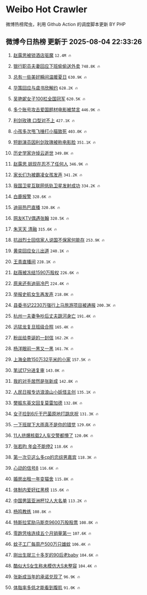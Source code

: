 # Weibo Hot Crawler 



微博热榜爬虫，利用 Github Action 的调度脚本更新 BY PHP 


## 微博今日热榜 更新于 2025-08-04 22:33:26 
1. [赵露思被锁酒店驱魔](https://s.weibo.com/weibo?q=%23%E8%B5%B5%E9%9C%B2%E6%80%9D%E8%A2%AB%E9%94%81%E9%85%92%E5%BA%97%E9%A9%B1%E9%AD%94%23&t=31&band_rank=1&Refer=top) `12.4M 🔥` 

1. [银行职员夫妻回应下班偷偷送外卖](https://s.weibo.com/weibo?q=%23%E9%93%B6%E8%A1%8C%E8%81%8C%E5%91%98%E5%A4%AB%E5%A6%BB%E5%9B%9E%E5%BA%94%E4%B8%8B%E7%8F%AD%E5%81%B7%E5%81%B7%E9%80%81%E5%A4%96%E5%8D%96%23&t=31&band_rank=2&Refer=top) `748.8K 🔥` 

1. [总有一些美好瞬间温暖夏日](https://s.weibo.com/weibo?q=%23%E6%80%BB%E6%9C%89%E4%B8%80%E4%BA%9B%E7%BE%8E%E5%A5%BD%E7%9E%AC%E9%97%B4%E6%B8%A9%E6%9A%96%E5%A4%8F%E6%97%A5%23&t=31&band_rank=3&Refer=top) `630.9K 🔥` 

1. [华策回应与虞书欣解约](https://s.weibo.com/weibo?q=%23%E5%8D%8E%E7%AD%96%E5%9B%9E%E5%BA%94%E4%B8%8E%E8%99%9E%E4%B9%A6%E6%AC%A3%E8%A7%A3%E7%BA%A6%23&t=31&band_rank=4&Refer=top) `628.2K 🔥` 

1. [吴艳妮女子100栏全国冠军](https://s.weibo.com/weibo?q=%23%E5%90%B4%E8%89%B3%E5%A6%AE%E5%A5%B3%E5%AD%90100%E6%A0%8F%E5%85%A8%E5%9B%BD%E5%86%A0%E5%86%9B%23&t=31&band_rank=5&Refer=top) `620.5K 🔥` 

1. [多个账号攻击爱国题材电影被禁言](https://s.weibo.com/weibo?q=%23%E5%A4%9A%E4%B8%AA%E8%B4%A6%E5%8F%B7%E6%94%BB%E5%87%BB%E7%88%B1%E5%9B%BD%E9%A2%98%E6%9D%90%E7%94%B5%E5%BD%B1%E8%A2%AB%E7%A6%81%E8%A8%80%23&t=31&band_rank=6&Refer=top) `446.9K 🔥` 

1. [利剑玫瑰 口型对不上](https://s.weibo.com/weibo?q=%E5%88%A9%E5%89%91%E7%8E%AB%E7%91%B0%20%E5%8F%A3%E5%9E%8B%E5%AF%B9%E4%B8%8D%E4%B8%8A&t=31&band_rank=7&Refer=top) `427.1K 🔥` 

1. [小孩多次甩飞捶打小猫致死](https://s.weibo.com/weibo?q=%23%E5%B0%8F%E5%AD%A9%E5%A4%9A%E6%AC%A1%E7%94%A9%E9%A3%9E%E6%8D%B6%E6%89%93%E5%B0%8F%E7%8C%AB%E8%87%B4%E6%AD%BB%23&t=31&band_rank=8&Refer=top) `403.0K 🔥` 

1. [短剧演员因利剑玫瑰被称电影脸](https://s.weibo.com/weibo?q=%E7%9F%AD%E5%89%A7%E6%BC%94%E5%91%98%E5%9B%A0%E5%88%A9%E5%89%91%E7%8E%AB%E7%91%B0%E8%A2%AB%E7%A7%B0%E7%94%B5%E5%BD%B1%E8%84%B8&t=31&band_rank=9&Refer=top) `351.1K 🔥` 

1. [历史学家许倬云逝世](https://s.weibo.com/weibo?q=%23%E5%8E%86%E5%8F%B2%E5%AD%A6%E5%AE%B6%E8%AE%B8%E5%80%AC%E4%BA%91%E9%80%9D%E4%B8%96%23&t=31&band_rank=10&Refer=top) `349.8K 🔥` 

1. [赵露思 姐现在忍不了任何人](https://s.weibo.com/weibo?q=%E8%B5%B5%E9%9C%B2%E6%80%9D%20%E5%A7%90%E7%8E%B0%E5%9C%A8%E5%BF%8D%E4%B8%8D%E4%BA%86%E4%BB%BB%E4%BD%95%E4%BA%BA&t=31&band_rank=11&Refer=top) `346.9K 🔥` 

1. [家长们为被霸凌女孩发声](https://s.weibo.com/weibo?q=%E5%AE%B6%E9%95%BF%E4%BB%AC%E4%B8%BA%E8%A2%AB%E9%9C%B8%E5%87%8C%E5%A5%B3%E5%AD%A9%E5%8F%91%E5%A3%B0&t=31&band_rank=12&Refer=top) `341.2K 🔥` 

1. [我国卫星互联网低轨卫星发射成功](https://s.weibo.com/weibo?q=%23%E6%88%91%E5%9B%BD%E5%8D%AB%E6%98%9F%E4%BA%92%E8%81%94%E7%BD%91%E4%BD%8E%E8%BD%A8%E5%8D%AB%E6%98%9F%E5%8F%91%E5%B0%84%E6%88%90%E5%8A%9F%23&t=31&band_rank=13&Refer=top) `334.2K 🔥` 

1. [白鹿报警](https://s.weibo.com/weibo?q=%23%E7%99%BD%E9%B9%BF%E6%8A%A5%E8%AD%A6%23&t=31&band_rank=14&Refer=top) `328.6K 🔥` 

1. [迪丽热巴直播](https://s.weibo.com/weibo?q=%23%E8%BF%AA%E4%B8%BD%E7%83%AD%E5%B7%B4%E7%9B%B4%E6%92%AD%23&t=31&band_rank=15&Refer=top) `320.8K 🔥` 

1. [网友KTV偶遇张翰](https://s.weibo.com/weibo?q=%23%E7%BD%91%E5%8F%8BKTV%E5%81%B6%E9%81%87%E5%BC%A0%E7%BF%B0%23&t=31&band_rank=16&Refer=top) `320.5K 🔥` 

1. [朱天天 清融](https://s.weibo.com/weibo?q=%E6%9C%B1%E5%A4%A9%E5%A4%A9%20%E6%B8%85%E8%9E%8D&t=31&band_rank=17&Refer=top) `315.6K 🔥` 

1. [抗战烈士回信家人说国不保家何能存](https://s.weibo.com/weibo?q=%23%E6%8A%97%E6%88%98%E7%83%88%E5%A3%AB%E5%9B%9E%E4%BF%A1%E5%AE%B6%E4%BA%BA%E8%AF%B4%E5%9B%BD%E4%B8%8D%E4%BF%9D%E5%AE%B6%E4%BD%95%E8%83%BD%E5%AD%98%23&t=31&band_rank=18&Refer=top) `253.9K 🔥` 

1. [黄奕回应女儿出道](https://s.weibo.com/weibo?q=%23%E9%BB%84%E5%A5%95%E5%9B%9E%E5%BA%94%E5%A5%B3%E5%84%BF%E5%87%BA%E9%81%93%23&t=31&band_rank=19&Refer=top) `240.1K 🔥` 

1. [王青直播间](https://s.weibo.com/weibo?q=%23%E7%8E%8B%E9%9D%92%E7%9B%B4%E6%92%AD%E9%97%B4%23&t=31&band_rank=20&Refer=top) `228.1K 🔥` 

1. [赵薇被冻结1590万股权](https://s.weibo.com/weibo?q=%23%E8%B5%B5%E8%96%87%E8%A2%AB%E5%86%BB%E7%BB%931590%E4%B8%87%E8%82%A1%E6%9D%83%23&t=31&band_rank=21&Refer=top) `226.6K 🔥` 

1. [原来还有迪丽冷巴](https://s.weibo.com/weibo?q=%E5%8E%9F%E6%9D%A5%E8%BF%98%E6%9C%89%E8%BF%AA%E4%B8%BD%E5%86%B7%E5%B7%B4&t=31&band_rank=22&Refer=top) `224.4K 🔥` 

1. [举报史航女生再发声](https://s.weibo.com/weibo?q=%E4%B8%BE%E6%8A%A5%E5%8F%B2%E8%88%AA%E5%A5%B3%E7%94%9F%E5%86%8D%E5%8F%91%E5%A3%B0&t=31&band_rank=23&Refer=top) `218.0K 🔥` 

1. [县委书记2230万强行上马旅游项目被通报](https://s.weibo.com/weibo?q=%23%E5%8E%BF%E5%A7%94%E4%B9%A6%E8%AE%B02230%E4%B8%87%E5%BC%BA%E8%A1%8C%E4%B8%8A%E9%A9%AC%E6%97%85%E6%B8%B8%E9%A1%B9%E7%9B%AE%E8%A2%AB%E9%80%9A%E6%8A%A5%23&t=31&band_rank=24&Refer=top) `200.3K 🔥` 

1. [杭州一夫妻争吵后丈夫跳河身亡](https://s.weibo.com/weibo?q=%23%E6%9D%AD%E5%B7%9E%E4%B8%80%E5%A4%AB%E5%A6%BB%E4%BA%89%E5%90%B5%E5%90%8E%E4%B8%88%E5%A4%AB%E8%B7%B3%E6%B2%B3%E8%BA%AB%E4%BA%A1%23&t=31&band_rank=25&Refer=top) `191.4K 🔥` 

1. [迅猛龙复旦班级合照](https://s.weibo.com/weibo?q=%23%E8%BF%85%E7%8C%9B%E9%BE%99%E5%A4%8D%E6%97%A6%E7%8F%AD%E7%BA%A7%E5%90%88%E7%85%A7%23&t=31&band_rank=26&Refer=top) `165.4K 🔥` 

1. [粉丝给李诞的一封信](https://s.weibo.com/weibo?q=%E7%B2%89%E4%B8%9D%E7%BB%99%E6%9D%8E%E8%AF%9E%E7%9A%84%E4%B8%80%E5%B0%81%E4%BF%A1&t=31&band_rank=27&Refer=top) `162.2K 🔥` 

1. [杨洋眼前一黑又一黑](https://s.weibo.com/weibo?q=%E6%9D%A8%E6%B4%8B%E7%9C%BC%E5%89%8D%E4%B8%80%E9%BB%91%E5%8F%88%E4%B8%80%E9%BB%91&t=31&band_rank=28&Refer=top) `161.7K 🔥` 

1. [上海全款150万32平米的小家](https://s.weibo.com/weibo?q=%E4%B8%8A%E6%B5%B7%E5%85%A8%E6%AC%BE150%E4%B8%8732%E5%B9%B3%E7%B1%B3%E7%9A%84%E5%B0%8F%E5%AE%B6&t=31&band_rank=29&Refer=top) `157.5K 🔥` 

1. [笔试17分进复审](https://s.weibo.com/weibo?q=%23%E7%AC%94%E8%AF%9517%E5%88%86%E8%BF%9B%E5%A4%8D%E5%AE%A1%23&t=31&band_rank=30&Refer=top) `143.0K 🔥` 

1. [我的对手居然是张新成](https://s.weibo.com/weibo?q=%E6%88%91%E7%9A%84%E5%AF%B9%E6%89%8B%E5%B1%85%E7%84%B6%E6%98%AF%E5%BC%A0%E6%96%B0%E6%88%90&t=31&band_rank=31&Refer=top) `142.8K 🔥` 

1. [人民日报专访浪浪山小妖怪主创](https://s.weibo.com/weibo?q=%23%E4%BA%BA%E6%B0%91%E6%97%A5%E6%8A%A5%E4%B8%93%E8%AE%BF%E6%B5%AA%E6%B5%AA%E5%B1%B1%E5%B0%8F%E5%A6%96%E6%80%AA%E4%B8%BB%E5%88%9B%23&t=31&band_rank=32&Refer=top) `135.1K 🔥` 

1. [樊振东英文回复莫雷加德](https://s.weibo.com/weibo?q=%23%E6%A8%8A%E6%8C%AF%E4%B8%9C%E8%8B%B1%E6%96%87%E5%9B%9E%E5%A4%8D%E8%8E%AB%E9%9B%B7%E5%8A%A0%E5%BE%B7%23&t=31&band_rank=33&Refer=top) `132.8K 🔥` 

1. [女子捡到6斤干巴菌原地打跳庆祝](https://s.weibo.com/weibo?q=%23%E5%A5%B3%E5%AD%90%E6%8D%A1%E5%88%B06%E6%96%A4%E5%B9%B2%E5%B7%B4%E8%8F%8C%E5%8E%9F%E5%9C%B0%E6%89%93%E8%B7%B3%E5%BA%86%E7%A5%9D%23&t=31&band_rank=34&Refer=top) `131.3K 🔥` 

1. [一下班就下大雨真不是你的错觉](https://s.weibo.com/weibo?q=%23%E4%B8%80%E4%B8%8B%E7%8F%AD%E5%B0%B1%E4%B8%8B%E5%A4%A7%E9%9B%A8%E7%9C%9F%E4%B8%8D%E6%98%AF%E4%BD%A0%E7%9A%84%E9%94%99%E8%A7%89%23&t=31&band_rank=35&Refer=top) `129.6K 🔥` 

1. [11人挤爆核载2人车交警都懵了](https://s.weibo.com/weibo?q=%2311%E4%BA%BA%E6%8C%A4%E7%88%86%E6%A0%B8%E8%BD%BD2%E4%BA%BA%E8%BD%A6%E4%BA%A4%E8%AD%A6%E9%83%BD%E6%87%B5%E4%BA%86%23&t=31&band_rank=36&Refer=top) `120.0K 🔥` 

1. [张若昀 年会不能停2](https://s.weibo.com/weibo?q=%E5%BC%A0%E8%8B%A5%E6%98%80%20%E5%B9%B4%E4%BC%9A%E4%B8%8D%E8%83%BD%E5%81%9C2&t=31&band_rank=37&Refer=top) `118.6K 🔥` 

1. [第一次见这么多cp的恋综男嘉宾](https://s.weibo.com/weibo?q=%E7%AC%AC%E4%B8%80%E6%AC%A1%E8%A7%81%E8%BF%99%E4%B9%88%E5%A4%9Acp%E7%9A%84%E6%81%8B%E7%BB%BC%E7%94%B7%E5%98%89%E5%AE%BE&t=31&band_rank=38&Refer=top) `118.3K 🔥` 

1. [心动的信号8](https://s.weibo.com/weibo?q=%E5%BF%83%E5%8A%A8%E7%9A%84%E4%BF%A1%E5%8F%B78&t=31&band_rank=39&Refer=top) `116.6K 🔥` 

1. [婚房出租一年变猫舍](https://s.weibo.com/weibo?q=%23%E5%A9%9A%E6%88%BF%E5%87%BA%E7%A7%9F%E4%B8%80%E5%B9%B4%E5%8F%98%E7%8C%AB%E8%88%8D%23&t=31&band_rank=40&Refer=top) `115.8K 🔥` 

1. [体制内爱好红黑榜](https://s.weibo.com/weibo?q=%E4%BD%93%E5%88%B6%E5%86%85%E7%88%B1%E5%A5%BD%E7%BA%A2%E9%BB%91%E6%A6%9C&t=31&band_rank=41&Refer=top) `115.6K 🔥` 

1. [中国男篮亚洲杯12人大名单](https://s.weibo.com/weibo?q=%23%E4%B8%AD%E5%9B%BD%E7%94%B7%E7%AF%AE%E4%BA%9A%E6%B4%B2%E6%9D%AF12%E4%BA%BA%E5%A4%A7%E5%90%8D%E5%8D%95%23&t=31&band_rank=42&Refer=top) `113.2K 🔥` 

1. [杨鸣教练](https://s.weibo.com/weibo?q=%E6%9D%A8%E9%B8%A3%E6%95%99%E7%BB%83&t=31&band_rank=43&Refer=top) `108.8K 🔥` 

1. [特斯拉奖励马斯克9600万股股票](https://s.weibo.com/weibo?q=%23%E7%89%B9%E6%96%AF%E6%8B%89%E5%A5%96%E5%8A%B1%E9%A9%AC%E6%96%AF%E5%85%8B9600%E4%B8%87%E8%82%A1%E8%82%A1%E7%A5%A8%23&t=31&band_rank=44&Refer=top) `108.8K 🔥` 

1. [零跑凭啥连续五个月销量第一](https://s.weibo.com/weibo?q=%23%E9%9B%B6%E8%B7%91%E5%87%AD%E5%95%A5%E8%BF%9E%E7%BB%AD%E4%BA%94%E4%B8%AA%E6%9C%88%E9%94%80%E9%87%8F%E7%AC%AC%E4%B8%80%23&t=31&band_rank=45&Refer=top) `107.6K 🔥` 

1. [蚊子工厂每周产500万只雄蚊](https://s.weibo.com/weibo?q=%23%E8%9A%8A%E5%AD%90%E5%B7%A5%E5%8E%82%E6%AF%8F%E5%91%A8%E4%BA%A7500%E4%B8%87%E5%8F%AA%E9%9B%84%E8%9A%8A%23&t=31&band_rank=46&Refer=top) `106.4K 🔥` 

1. [刚出生就三十多岁的90后老baby](https://s.weibo.com/weibo?q=%E5%88%9A%E5%87%BA%E7%94%9F%E5%B0%B1%E4%B8%89%E5%8D%81%E5%A4%9A%E5%B2%81%E7%9A%8490%E5%90%8E%E8%80%81baby&t=31&band_rank=47&Refer=top) `104.6K 🔥` 

1. [酷似大S女生称未模仿大S未整容](https://s.weibo.com/weibo?q=%23%E9%85%B7%E4%BC%BC%E5%A4%A7S%E5%A5%B3%E7%94%9F%E7%A7%B0%E6%9C%AA%E6%A8%A1%E4%BB%BF%E5%A4%A7S%E6%9C%AA%E6%95%B4%E5%AE%B9%23&t=31&band_rank=48&Refer=top) `104.4K 🔥` 

1. [张新成当年的承诺兑现了](https://s.weibo.com/weibo?q=%E5%BC%A0%E6%96%B0%E6%88%90%E5%BD%93%E5%B9%B4%E7%9A%84%E6%89%BF%E8%AF%BA%E5%85%91%E7%8E%B0%E4%BA%86&t=31&band_rank=49&Refer=top) `96.9K 🔥` 

1. [体脂率多低才能看到腹肌](https://s.weibo.com/weibo?q=%23%E4%BD%93%E8%84%82%E7%8E%87%E5%A4%9A%E4%BD%8E%E6%89%8D%E8%83%BD%E7%9C%8B%E5%88%B0%E8%85%B9%E8%82%8C%23&t=31&band_rank=50&Refer=top) `91.0K 🔥` 

